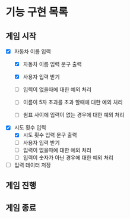 # 기능 구현 목록


## 게임 시작

- [x] 자동차 이름 입력
  - [x] 자동차 이름 입력 문구 출력
  - [x] 사용자 입력 받기
  - [ ] 입력이 없을때에 대한 예외 처리
  - [ ] 이름이 5자 초과를 초과 할때에 대한 예외 처리
  - [ ] 쉼표 사이에 입력이 없는 경우에 대한 예외 처리


- [x] 시도 횟수 입력
  - [x] 시도 횟수 입력 문구 출력
  - [ ] 사용자 입력 받기
  - [ ] 입력이 없을때에 대한 예외 처리
  - [ ] 입력이 숫자가 아닌 경우에 대한 예외 처리

- [ ] 입력 데이터 저장

## 게임 진행


## 게임 종료
